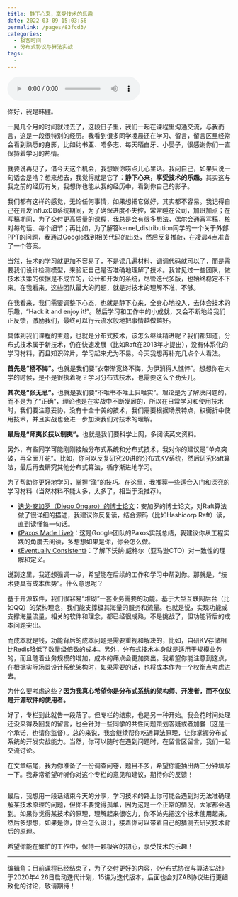 ```yaml
---
title: 静下心来，享受技术的乐趣
date: 2022-03-09 15:03:56
permalink: /pages/83fcd3/
categories:
  - 极客时间
  - 分布式协议与算法实战
tags:
  - 
---
```

<audio title="结束语.静下心来，享受技术的乐趣" src="https://static001.geekbang.org/resource/audio/d7/5a/d73b5543529b44c1cb285e885369a05a.mp3" controls="controls"></audio> 
<p>你好，我是韩健。</p><p>一晃几个月的时间就过去了，这段日子里，我们一起在课程里沟通交流，与我而言，这是一段很特别的经历。我看到很多同学凌晨还在学习、留言，留言区里经常会看到熟悉的身影，比如约书亚、唔多志、每天晒白牙、小晏子，很感谢你们一直保持着学习的热情。</p><p>就要说再见了，借今天这个机会，我想跟你唠点儿心里话。我问自己，如果只说一句话会是啥？想来想去，我觉得就是它了：<strong>静下心来，享受技术的乐趣。</strong>其实这与我之前的经历有关，我想你也能从我的经历中，看到你自己的影子。</p><p>我们都有这样的感觉，无论任何事情，如果想把它做好，其实都不容易。我记得自己在开发InfluxDB系统期间，为了确保进度不失控，常常睡在公司，加班加点；在写稿期间，为了交付更高质量的课程，我总是会有很多想法，偶尔会通宵写稿，核对每句话、每个细节；再比如，为了解答kernel_distribution同学的一个关于外部PPT的问题，我通过Google找到相关代码的出处，然后反复推敲，在凌晨4点准备了一个答案。</p><p>当然，技术的学习就更加不容易了，不是读几遍材料、调调代码就可以了，而是需要我们设计检测模型，来验证自己是否准确地理解了技术。我曾见过一些团队，做技术决策的依据是不成立的，设计和开发的系统，尽管迭代多版，也始终稳定不下来。在我看来，这些团队最大的问题，就是对技术的理解不准、不够。</p><!-- [[[read_end]]] --><p>在我看来，我们需要调整下心态，也就是静下心来，全身心地投入，去体会技术的乐趣，“Hack it and enjoy it!”。然后学习和工作中的小成就，又会不断地给我们正反馈，激励我们，最终可以行云流水般地把事情越做越好。</p><p>具体到我们课程的主题，也就是分布式技术，该怎么继续精进呢？我们都知道，分布式技术属于新技术，仍在快速发展（比如Raft在2013年才提出），没有体系化的学习材料，而且知识碎片，学习起来尤为不易。今天我想再补充几点个人看法。</p><p><strong>首先是“杨不悔”。</strong>也就是我们要“衣带渐宽终不悔，为伊消得人憔悴”。想想你在大学的时候，是不是很执着呢？学习分布式技术，也需要这么个劲头儿。</p><p><strong>其次是“张无忌”。</strong>也就是我们要“不唯书不唯上只唯实”。理论是为了解决问题的，而不是为了“正确”，理论也是在实战中不断发展的，所以在日常学习和使用技术时，我们要注意妥协，没有十全十美的技术，我们需要根据场景特点，权衡折中使用技术，并且实战也会进一步加深我们对技术的理解。</p><p><strong>最后是“师夷长技以制夷”。</strong>也就是我们要科学上网，多阅读英文资料。</p><p>另外，有些同学可能刚刚接触分布式系统和分布式技术，我对你的建议是“单点突破，再全面开花”。比如，你可以反复研究20讲的分布式KV系统，然后研究Raft算法，最后再去研究其他分布式算法，循序渐进地学习。</p><p>为了帮助你更好地学习，掌握“渔”的技巧。在这里，我推荐一些适合入门和深究的学习材料（当然材料不能太多，太多了，相当于没推荐）。</p><ul>
<li><a href="https://github.com/ongardie/dissertation#readme">迭戈·安加罗（Diego Ongaro）的博士论文</a>：安加罗的博士论文，对Raft算法做了很详细的描述，我建议你反复读，结合源码（比如Hashicorp Raft）读，直到读懂每一句话。</li>
<li><a href="http://www.read.seas.harvard.edu/~kohler/class/08w-dsi/chandra07paxos.pdf">《Paxos Made Live》</a>：这是Google团队的Paxos实践总结，我建议你从工程实践的角度去阅读，多想想如果是你，你会怎么做。</li>
<li><a href="https://www.allthingsdistributed.com/2008/12/eventually_consistent.html">《Eventually Consistent》</a>：了解下沃纳·威格尔（亚马逊CTO）对一致性的理解和定义。</li>
</ul><p>说到这里，我还想强调一点，希望能在后续的工作和学习中帮到你。那就是，“技术要具有成本优势”。什么意思呢？</p><p>基于开源软件，我们很容易“堆砌”一套业务需要的功能。基于大型互联网后台（比如QQ）的架构理念，我们能支撑极其海量的服务和流量。也就是说，实现功能或支撑海量流量，相关的软件和理念，都已经很成熟，不是挑战了，但功能背后的成本问题突出。</p><p>而成本就是钱，功能背后的成本问题是需要重视和解决的，比如，自研KV存储相比Redis降低了数量级倍数的成本。另外，分布式技术本身就是适用于规模业务的，而且随着业务规模的增加，成本的痛点会更加突出。我希望你能注意到这点，在根据实际场景设计系统架构时，如果需要的话，也将成本作为一个权衡点考虑进去。</p><p>为什么要考虑这些？<strong>因为我真心希望你是分布式系统的架构师、开发者，而不仅仅是开源软件的使用者。</strong></p><p>好了，专栏到此就告一段落了。但专栏的结束，也是另一种开始。我会花时间处理还没来得及回复的留言，也会针对一些同学的共性问题策划答疑或者加餐（这是一个承诺，也请你监督）。总的来说，我会继续帮你吃透算法原理，让你掌握分布式系统的开发实战能力。当然，你可以随时在遇到问题时，在留言区留言，我们一起交流讨论。</p><p>在文章结尾，我为你准备了一份调查问卷，题目不多，希望你能抽出两三分钟填写一下。我非常希望听听你对这个专栏的意见和建议，期待你的反馈！</p><p><a href="https://jinshuju.net/f/e470QX"><img src="https://static001.geekbang.org/resource/image/b8/72/b8538443cdc6fff2962a5bf1f692bd72.jpg" alt=""></a></p><p>最后，我想用一段话结束今天的分享，学习技术的路上你可能会遇到对无法准确理解某技术原理的问题，但你不要觉得孤单，因为这是一个正常的情况，大家都会遇到。如果你觉得某技术的原理，理解起来很吃力，你不妨先把这个技术使用起来，然后多想想，如果是你，你会怎么设计，接着你可以带着自己的猜测去研究技术背后的原理。</p><p>希望你能在繁忙的工作中，保持一颗极客的初心，享受技术的乐趣！</p><hr><p><span class="orange">编辑角：目前课程已经结束了，为了交付更好的内容，《分布式协议与算法实战》于2020年4.26日启动迭代计划，15讲为迭代版本，后面也会对ZAB协议进行更细致化的讨论，敬请期待！</span></p>
